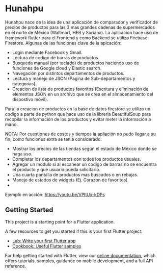 # Hunahpu

Hunahpu nace de la idea de una aplicación de comparador y verificador de precios de productos para las 3 mas grandes cadenas de supermercados en el norte de México (Waltmart, HEB y Soriana).
La aplicacion hace uso de framework flutter para el Frontend y como Backend se utiliza Firebase Firestore.
Algunas de las funciones clave de la apicación:
- Login mediante Facebook y Gmail.
- Lectura de codigo de barras de productos.
- Busqueda manual (por teclado) de productos haciendo uso de funciones de Google cloud y Elastic search.
- Navegación por distintos departamentos de productos.
- Lectura y manejo de JSON (Pagina de Sub-departamentos y categorias).
- Creacion de lista de productos favoritos (Escritura y eliminación de elementos JSON en un archivo que se crea en el almacenamiento del dispostivo móvil).

Para la creacion de productos en la base de datos firestore se utilizo un codigo a parte de python que hace uso de la libreria BeautifulSoup para recopilar la información de los productos y evitar meter la información a mano.

NOTA: Por cuestiones de costos y tiempos la apliación no pudo llegar a su fin, como funciones extra se tenia considerado:
- Mostrar los precios de las tiendas según el estado de México donde se haga uso.
- Completar los departamentos con todos los productos usuales.
- Agregar un modulo si al escanear un codigo de barras no se encuentra el producto y que usuario pueda solicitarlo.
- Una cuarta pantalla de productos mas buscados o en rebajas.
- Manejo de estados de widgets (Ej. Corazon de favoritos).
-
Ejemplo en acción: https://youtu.be/VPltUx-kDPs

## Getting Started

This project is a starting point for a Flutter application.

A few resources to get you started if this is your first Flutter project:

- [Lab: Write your first Flutter app](https://flutter.dev/docs/get-started/codelab)
- [Cookbook: Useful Flutter samples](https://flutter.dev/docs/cookbook)

For help getting started with Flutter, view our
[online documentation](https://flutter.dev/docs), which offers tutorials,
samples, guidance on mobile development, and a full API reference.
